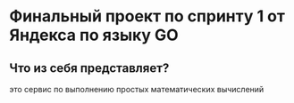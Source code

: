 # Финальный проект по спринту 1 от Яндекса по языку GO
## Что из себя представляет?
это сервис по выполнению простых математических вычислений
